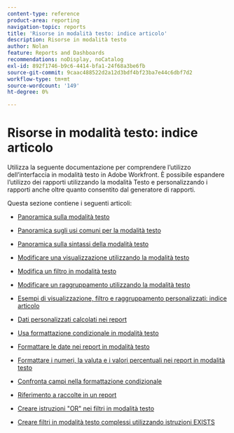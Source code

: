```yaml
---
content-type: reference
product-area: reporting
navigation-topic: reports
title: 'Risorse in modalità testo: indice articolo'
description: Risorse in modalità testo
author: Nolan
feature: Reports and Dashboards
recommendations: noDisplay, noCatalog
exl-id: 892f1746-b9c6-4414-bfa1-24f68a3be6fb
source-git-commit: 9caac488522d2a12d3bdf4bf23ba7e44c6dbf7d2
workflow-type: tm+mt
source-wordcount: '149'
ht-degree: 0%

---
```


# Risorse in modalità testo: indice articolo

<!-- Audited: 1/2025 -->

Utilizza la seguente documentazione per comprendere l’utilizzo dell’interfaccia in modalità testo in Adobe Workfront. È possibile espandere l’utilizzo dei rapporti utilizzando la modalità Testo e personalizzando i rapporti anche oltre quanto consentito dal generatore di rapporti.

Questa sezione contiene i seguenti articoli:

* [Panoramica sulla modalità testo](../../../reports-and-dashboards/reports/text-mode/understand-text-mode.md)
* [Panoramica sugli usi comuni per la modalità testo](../../../reports-and-dashboards/reports/text-mode/understand-common-uses-text-mode.md)
* [Panoramica sulla sintassi della modalità testo](../../../reports-and-dashboards/reports/text-mode/text-mode-syntax-overview.md)
* [Modificare una visualizzazione utilizzando la modalità testo](../../../reports-and-dashboards/reports/text-mode/edit-text-mode-in-view.md)
* [Modifica un filtro in modalità testo](../../../reports-and-dashboards/reports/text-mode/edit-text-mode-in-filter.md)
* [Modificare un raggruppamento utilizzando la modalità testo](../../../reports-and-dashboards/reports/text-mode/edit-text-mode-in-grouping.md)
* [Esempi di visualizzazione, filtro e raggruppamento personalizzati: indice articolo](../../../reports-and-dashboards/reports/custom-view-filter-grouping-samples/custom-view-filter-grouping-samples.md)

  <!--  (NOTE: this is linked here although from another section)  -->

* [Dati personalizzati calcolati nei report](../../../reports-and-dashboards/reports/calc-cstm-data-reports/calculated-custom-data-reports.md)

  <!--  (NOTE: this is linked here although from another section)  -->

* [Usa formattazione condizionale in modalità testo](../../../reports-and-dashboards/reports/text-mode/use-conditional-formatting-text-mode.md)
* [Formattare le date nei report in modalità testo](../../../reports-and-dashboards/reports/text-mode/format-dates-in-text-mode-reports.md)
* [Formattare i numeri, la valuta e i valori percentuali nei report in modalità testo](../../../reports-and-dashboards/reports/text-mode/format-numbers-in-text-mode-reports.md)
* [Confronta campi nella formattazione condizionale](../../../reports-and-dashboards/reports/text-mode/compare-fields-conditional-formatting.md)
* [Riferimento a raccolte in un report](../../../reports-and-dashboards/reports/text-mode/reference-collections-report.md)
* [Creare istruzioni &quot;OR&quot; nei filtri in modalità testo](../../../reports-and-dashboards/reports/text-mode/create-or-statements-in-filters-text-mode.md)
* [Creare filtri in modalità testo complessi utilizzando istruzioni EXISTS](../../../reports-and-dashboards/reports/text-mode/create-complex-text-mode-filters-using-exists-statements.md)
